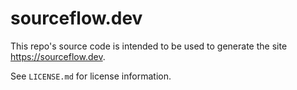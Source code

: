 # sourceflow.dev

This repo's source code is intended to be used to generate the site
<https://sourceflow.dev>.

See `LICENSE.md` for license information.
